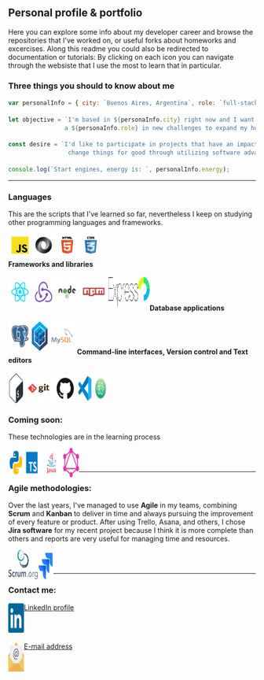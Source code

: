 ## Personal profile & portfolio

Here you can explore some info about my developer career and browse the repositories that I've worked on, or useful forks about homeworks and excercises.
Along this readme you could also be redirected to documentation or tutorials: By clicking on each icon you can navigate through the websiste that I use the most to learn that in particular.

<h3>Three things you should to know about me</h3>

```js
var personalInfo = { city: `Buenos Aires, Argentina`, role: `full-stack-engineer`, energy: `full`};

let objective = `I'm based in ${personaInfo.city} right now and I want to work remote full-time as
                a ${personaInfo.role} in new challenges to expand my horizon in software engineering.`;

const desire = `I'd like to participate in projects that have an impact on the world, to
                 change things for good through utilizing software advantages.`;

console.log(`Start engines, energy is: `, personalInfo.energy);
```

-----------------------------------------------
<h3>Languages</h3>
<p>This are the scripts that I've learned so far, nevertheless I keep on studying other programming languages and frameworks.</p>

<a href="https://developer.mozilla.org/en-US/docs/Web/JavaScript"><img alt="Javascript" src="https://raw.githubusercontent.com/triciopa/triciopa/main/logos/languages/javascript.svg" align="left" height="48" width="48" ></a>
<a href="https://developer.mozilla.org/en-US/docs/Web/JavaScript/Reference/Global_Objects/JSON"><img alt="Javascript" src="https://raw.githubusercontent.com/triciopa/triciopa/main/logos/others/json.svg" align="left" height="48" width="48" ></a>
<a href="https://www.w3schools.com/html/default.asp"><img alt="HTML5" src="https://raw.githubusercontent.com/triciopa/triciopa/main/logos/others/html.svg" align="left" height="48" width="48" ></a>
<a href="https://css-tricks.com/"><img alt="CSS3" src="https://raw.githubusercontent.com/triciopa/triciopa/main/logos/others/css.svg" align="left" height="48" width="48" ></a>
<br/><br/>

<h4>Frameworks and libraries</h4>
<a href="https://reactjs.org/docs/hello-world.html"><img alt="React" src="https://raw.githubusercontent.com/triciopa/triciopa/main/logos/frameworks/react.svg" align="left" height="60" width="48" ></a>
<a href="https://redux.js.org/tutorials/essentials/part-1-overview-concepts"><img alt="Redux" src="https://raw.githubusercontent.com/triciopa/triciopa/main/logos/frameworks/redux.svg" align="left" height="60" width="48" ></a>
<a href="https://nodejs.org/dist/latest-v14.x/docs/api/"><img alt="Node" src="https://raw.githubusercontent.com/triciopa/triciopa/main/logos/frameworks/nodejs.svg" align="left" height="60" width="48" ></a>
<a href="https://www.npmjs.com/"><img alt="NPM" src="https://raw.githubusercontent.com/triciopa/triciopa/main/logos/others/npm.svg" align="left" height="60" width="60" ></a>
<a href="https://expressjs.com/en/5x/api.html"><img alt="Express" src="https://raw.githubusercontent.com/triciopa/triciopa/main/logos/frameworks/expressjs2.svg"  align="left" height="60" width="60" ></a>
<a href="http://www.passportjs.org/docs/"><img alt="Passport" src="https://raw.githubusercontent.com/triciopa/triciopa/main/logos/frameworks/passportjs.svg"  align="left" height="60" width="24" ></a>
<br/><br/>

<h4>Database applications</h4>
<a href="https://www.postgresql.org/docs/13/index.html"><img alt="PostgreSQL" src="https://raw.githubusercontent.com/triciopa/triciopa/main/logos/databases/postgresql.svg" align="left" height="60" width="48" ></a>
<a href="https://sequelize.org/master/"><img alt="Sequelize" src="https://github.com/triciopa/triciopa/blob/main/logos/databases/sequelize.svg" align="left" height="60" width="32" ></a>
<a href="https://dev.mysql.com/doc/"><img alt="MySQL" src="https://raw.githubusercontent.com/triciopa/triciopa/main/logos/databases/mysql.svg" align="left" height="60" width="60" ></a>
<br/><br/>

<h4>Command-line interfaces, Version control and Text editors</h4>
<a href="https://devdocs.io/bash/" target="_blank"><img alt="Bash" src="https://raw.githubusercontent.com/triciopa/triciopa/main/logos/languages/bash.svg" align="left" height="60" width="32" ></a>
<a href="https://git-scm.com/docs/gittutorial" target="_blank"><img alt="Git" src="https://raw.githubusercontent.com/triciopa/triciopa/main/logos/others/git.svg" align="left" height="60" width="60" ></a>
<a href="https://docs.github.com/es" target="_blank"><img alt="GitHub" src="https://raw.githubusercontent.com/triciopa/triciopa/main/logos/cloud/github.svg" align="left" height="60" width="48"></a>
<a href="https://marketplace.visualstudio.com/" target="_blank"><img alt="VSCode" src="https://raw.githubusercontent.com/triciopa/triciopa/main/logos/editors/vscode.svg" align="left" height="60" width="32"></a>
<a href="https://flight-manual.atom.io/getting-started/sections/summary/" target="_blank"><img alt="Atom" src="https://raw.githubusercontent.com/triciopa/triciopa/main/logos/editors/atom.svg" align="left" height="60" width="32"></a>

<br/><br/>
-----------------------------------------------

<h3>Coming soon:</h3>
<p>These technologies are in the learning process</p>

<a href="https://docs.python.org/3/"><img alt="Python" src="https://raw.githubusercontent.com/triciopa/triciopa/main/logos/languages/python.svg" align="left" height="60" width="32" ></a>
<a href="https://www.typescriptlang.org/"><img alt="Typescript" src="https://raw.githubusercontent.com/triciopa/triciopa/main/logos/languages/typescript.svg" align="left" height="60" width="32" ></a>
<a href="https://docs.oracle.com/en/java/"><img alt="Java" src="https://raw.githubusercontent.com/triciopa/triciopa/main/logos/languages/java.svg" align="left" height="60" width="48" ></a>
<a href="https://graphql.org/learn/"><img alt="GraphQL" src="https://raw.githubusercontent.com/triciopa/triciopa/main/logos/databases/graphql.svg" align="left" height="60" width="32" ></a>

<br/><br/>

-----------------------------------------------
<h3>Agile methodologies:</h3>
<p>Over the last years, I've managed to use <b>Agile</b> in my teams, combining <b>Scrum</b> and <b>Kanban</b> to deliver in time and always pursuing the improvement of every feature or product. After using Trello, Asana, and others, I chose <b>Jira software</b> for my recent project because I think it is more complete than others and reports are very useful for managing time and resources.</p>

<a href="https://www.scrum.org/resources/blog"><img alt="Scrum" src="https://raw.githubusercontent.com/triciopa/triciopa/main/logos/others/scrumorg-1.svg" align="left" height="60" width="60" ></a>
<a href="https://www.atlassian.com/es/software/jira"><img alt="Jira" src="https://raw.githubusercontent.com/triciopa/triciopa/main/logos/others/jira-1.svg" align="left" height="60" width="32" ></a>

<br/><br/>

-----------------------------------------------
<h3>Contact me:</h3>
<a href="https://www.linkedin.com/in/patricio-alejandro-gatti/"><img alt="LinkedIn" src="https://raw.githubusercontent.com/triciopa/triciopa/main/logos/others/linkedin-icon-2.svg" align="left" height="60" width="32" >LinkedIn profile</a>

<br/><br/>

<a href="mailto:contacto@patriciogatti.ar"><img alt="E-mail" src="https://raw.githubusercontent.com/triciopa/triciopa/main/logos/others/email.svg" align="left" height="60" width="32" >E-mail address</a>
